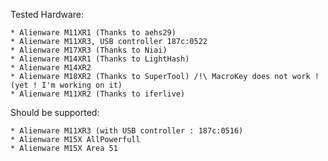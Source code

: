 Tested Hardware:

    * Alienware M11XR1 (Thanks to aehs29)
    * Alienware M11XR3, USB controller 187c:0522
    * Alienware M17XR3 (Thanks to Niai)
    * Alienware M14XR1 (Thanks to LightHash)
    * Alienware M14XR2
    * Alienware M18XR2 (Thanks to SuperTool) /!\ MacroKey does not work ! (yet ! I'm working on it)
    * Alienware M11XR2 (Thanks to iferlive)

Should be supported:

    * Alienware M11XR3 (with USB controller : 187c:0516)
    * Alienware M15X AllPowerfull
    * Alienware M15X Area 51
